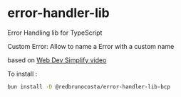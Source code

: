 # error-handler-lib

Error Handling lib for TypeScript

Custom Error: Allow to name a Error with a custom name



based on [Web Dev Simplify video](https://www.youtube.com/watch?v=AdmGHwvgaVs)


To install :

```bash
bun install -D @redbrunocosta/error-handler-lib-bcp